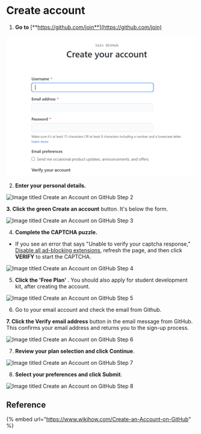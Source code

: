 # Create account



1. **Go to** [**https://github.com/join**](https://github.com/join) 

![](../../.gitbook/assets/image%20%28201%29.png)

2. **Enter your personal details.** 

![Image titled Create an Account on GitHub Step 2](https://www.wikihow.com/images/thumb/5/58/Create-an-Account-on-GitHub-Step-2.jpg/aid1365192-v4-728px-Create-an-Account-on-GitHub-Step-2.jpg.webp)

**3. Click the green Create an account** button. It's below the form.

![Image titled Create an Account on GitHub Step 3](https://www.wikihow.com/images/thumb/b/b0/Create-an-Account-on-GitHub-Step-3.jpg/aid1365192-v4-728px-Create-an-Account-on-GitHub-Step-3.jpg.webp)

4. **Complete the CAPTCHA puzzle.** 

* If you see an error that says "Unable to verify your captcha response,"  [Disable all ad-blocking extensions](https://www.wikihow.com/Disable-Your-Ad-Blocker), refresh the page, and then click **VERIFY** to start the CAPTCHA.

![Image titled Create an Account on GitHub Step 4](https://www.wikihow.com/images/thumb/c/c2/Create-an-Account-on-GitHub-Step-4.jpg/aid1365192-v4-728px-Create-an-Account-on-GitHub-Step-4.jpg.webp)

5. **Click the 'Free Plan'** .  You should also apply for student development kit, after creating the account.  

![Image titled Create an Account on GitHub Step 5](https://www.wikihow.com/images/thumb/a/a5/Create-an-Account-on-GitHub-Step-5.jpg/aid1365192-v4-728px-Create-an-Account-on-GitHub-Step-5.jpg.webp)

6. Go to your email account and check the email from Github.

**7. Click the Verify email address** button in the email message from GitHub. This confirms your email address and returns you to the sign-up process.

![Image titled Create an Account on GitHub Step 6](https://www.wikihow.com/images/thumb/a/af/Create-an-Account-on-GitHub-Step-6.jpg/aid1365192-v4-728px-Create-an-Account-on-GitHub-Step-6.jpg.webp)

7. **Review your plan selection and click Continue**. 

![Image titled Create an Account on GitHub Step 7](https://www.wikihow.com/images/thumb/7/78/Create-an-Account-on-GitHub-Step-7.jpg/aid1365192-v4-728px-Create-an-Account-on-GitHub-Step-7.jpg.webp)

8. **Select your preferences and click Submit**. 

![Image titled Create an Account on GitHub Step 8](https://www.wikihow.com/images/thumb/5/5c/Create-an-Account-on-GitHub-Step-8.jpg/aid1365192-v4-728px-Create-an-Account-on-GitHub-Step-8.jpg.webp)

## Reference

{% embed url="https://www.wikihow.com/Create-an-Account-on-GitHub" %}

